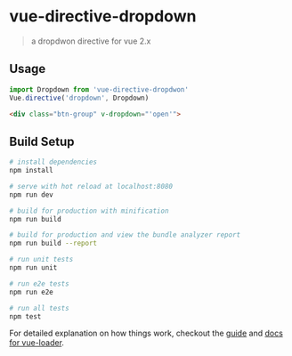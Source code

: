 # vue-directive-dropdown

> a dropdwon directive for vue 2.x

## Usage
``` javascript
import Dropdown from 'vue-directive-dropdwon'
Vue.directive('dropdown', Dropdown)
```
``` html
<div class="btn-group" v-dropdown="'open'">
```

## Build Setup

``` bash
# install dependencies
npm install

# serve with hot reload at localhost:8080
npm run dev

# build for production with minification
npm run build

# build for production and view the bundle analyzer report
npm run build --report

# run unit tests
npm run unit

# run e2e tests
npm run e2e

# run all tests
npm test
```

For detailed explanation on how things work, checkout the [guide](http://vuejs-templates.github.io/webpack/) and [docs for vue-loader](http://vuejs.github.io/vue-loader).

